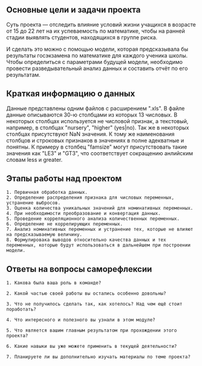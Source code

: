 ## Основные цели и задачи проекта

Суть проекта — отследить влияние условий жизни учащихся в возрасте от 15 до 22 лет на их успеваемость по математике, чтобы на ранней стадии выявлять студентов, находящихся в группе риска.

И сделать это можно с помощью модели, которая предсказывала бы результаты госэкзамена по математике для каждого ученика школы. Чтобы определиться с параметрами будущей модели, необходимо провести разведывательный анализ данных и составить отчёт по его результатам. 

## Краткая информацию о данных

Данные представлены одним файлов с расширением ".xls". В файле данные описываются 30-ю столбцами из которых 13 числовых. В некоторых столбцах используется не числовой признак, а текстовый, например, в столбцах "nursery", "higher" (yes|no). Так же в некоторых столбцах присутствуют NaN значения. К тому же наименования столбцов и строковых признаков в значениях в полне адекватные и понятны. К примеру в столбец "famsize" могут присутствовать такие значения как "LE3" и "GT3", что соответствует сокращению анлийским словам less и greater.

## Этапы работы над проектом

    1. Первичная обработка данных.
    2. Определение распределения признака для числовых переменных, устранение выбросов.
    3. Оценка количества уникальных значений для номинативных переменных.
    4. При необходимости преобразование и конвертация данных.
    5. Проведение корреляционного анализа количественных переменных.
    6. Определение не коррелирующих переменных.
    7. Анализ номинативных переменных и устранение тех, которые не влияют на предсказываемую величину.
    8. Формулировака выводов относительно качества данных и тех переменных, которые будут использоваться в дальнейшем при построении модели.


## Ответы на вопросы саморефлексии

    1. Какова была ваша роль в команде?

    2. Какой частью своей работы вы остались особенно довольны?

    3. Что не получилось сделать так, как хотелось? Над чем ещё стоит поработать?

    4. Что интересного и полезного вы узнали в этом модуле?

    5. Что является вашим главным результатом при прохождении этого проекта?

    6. Какие навыки вы уже можете применить в текущей деятельности?

    7. Планируете ли вы дополнительно изучать материалы по теме проекта?

